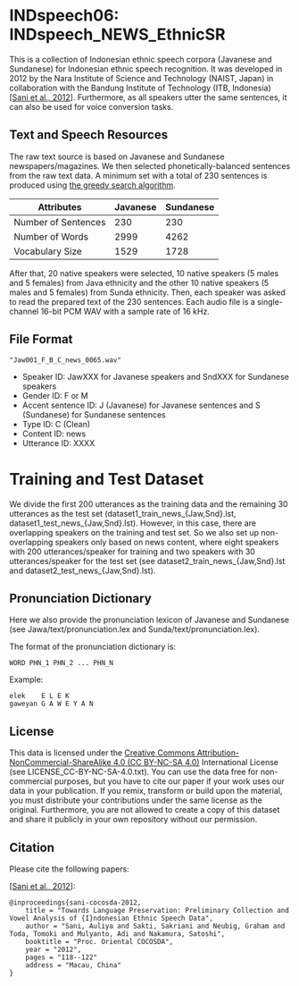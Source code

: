 # INDspeech06: INDspeech_NEWS_EthnicSR

This is a collection of Indonesian ethnic speech corpora (Javanese and Sundanese) for Indonesian ethnic speech recognition. It was developed in 2012 by the Nara Institute of Science and Technology (NAIST, Japan) in collaboration with the Bandung Institute of Technology (ITB, Indonesia) [[Sani et al., 2012](https://ieeexplore.ieee.org/document/6422469)]. Furthermore, as all speakers utter the same sentences, it can also be used for voice conversion tasks.

## Text and Speech Resources

The raw text source is based on Javanese and Sundanese newspapers/magazines. We then selected phonetically-balanced sentences from the raw text data. A minimum set with a total of 230 sentences is produced using [the greedy search algorithm](https://www.internationalphoneticassociation.org/icphs-proceedings/ICPhS2003/papers/p15_3145.pdf). 

|       Attributes     | Javanese | Sundanese | 
| --------------- | ------- |------------ |
| Number of Sentences     |      230 |           230 | 
| Number of Words   |     2999 |         4262 | 
| Vocabulary Size  |     1529 |         1728 | 

After that, 20 native speakers were selected, 10 native speakers (5 males and 5 females) from Java ethnicity and the other 10 native speakers (5 males and 5 females) from Sunda ethnicity. Then, each speaker was asked to read the prepared text of the 230 sentences. Each audio file is a single-channel 16-bit PCM WAV with a sample rate of 16 kHz.

## File Format

```
"Jaw001_F_B_C_news_0065.wav" 
```

- Speaker ID: JawXXX for Javanese speakers and SndXXX for Sundanese speakers
- Gender ID: F or M
- Accent sentence ID: J (Javanese) for Javanese sentences and S (Sundanese) for Sundanese sentences
- Type ID: C (Clean) 
- Content ID: news
- Utterance ID: XXXX 

# Training and Test Dataset

We divide the first 200 utterances as the training data and the remaining 30 utterances as the test set (dataset1_train_news_{Jaw,Snd}.lst, dataset1_test_news_{Jaw,Snd}.lst). However, in this case, there are overlapping speakers on the training and test set. So we also set up non-overlapping speakers only based on news content, where eight speakers with 200 utterances/speaker for training and two speakers with 30 utterances/speaker for the test set (see dataset2_train_news_{Jaw,Snd}.lst and dataset2_test_news_{Jaw,Snd}.lst). 

## Pronunciation Dictionary

Here we also provide the pronunciation lexicon of Javanese and Sundanese (see Jawa/text/pronunciation.lex and Sunda/text/pronunciation.lex).

The format of the pronunciation dictionary is:
```
WORD PHN_1 PHN_2 ... PHN_N
```
Example:
```
elek	E L E K 
gaweyan	G A W E Y A N 
```

## License

This data is licensed under the [Creative Commons Attribution-NonCommercial-ShareAlike 4.0 (CC BY-NC-SA 4.0)](https://creativecommons.org/licenses/by-nc-sa/4.0/) International License (see LICENSE_CC-BY-NC-SA-4.0.txt). You can use the data free for non-commercial purposes, but you have to cite our paper if your work uses our data in your publication. If you remix, transform or build upon the material, you must distribute your contributions under the same license as the original. Furthermore, you are not allowed to create a copy of this dataset and share it publicly in your own repository without our permission.

## Citation

Please cite the following papers:

[[Sani et al., 2012](doc/2012_ssakti_OCOCOSDA.pdf)]:

```
@inproceedings{sani-cocosda-2012,
    title = "Towards Language Preservation: Preliminary Collection and Vowel Analysis of {I}ndonesian Ethnic Speech Data",
    author = "Sani, Auliya and Sakti, Sakriani and Neubig, Graham and Toda, Tomoki and Mulyanto, Adi and Nakamura, Satoshi",
    booktitle = "Proc. Oriental COCOSDA",
    year = "2012",
    pages = "118--122"
    address = "Macau, China"
}
```
